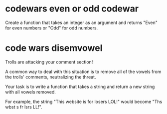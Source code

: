# codewars even or odd codewar
Create a function that takes an integer as an argument and returns "Even" for even numbers or "Odd" for odd numbers.

# code wars disemvowel
Trolls are attacking your comment section!

A common way to deal with this situation is to remove all of the vowels from the trolls' comments, neutralizing the threat.

Your task is to write a function that takes a string and return a new string with all vowels removed.

For example, the string "This website is for losers LOL!" would become "Ths wbst s fr lsrs LL!".
